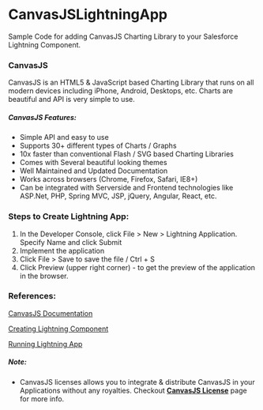 # CanvasJSLightningApp
Sample Code for adding CanvasJS Charting Library to your Salesforce Lightning Component.
### CanvasJS
CanvasJS is an HTML5 & JavaScript based Charting Library that runs on all modern devices including iPhone, Android, Desktops, etc. Charts are beautiful and API is very simple to use.
##### CanvasJS Features:
- Simple API and easy to use
- Supports 30+ different types of Charts / Graphs
- 10x faster than conventional Flash / SVG based Charting Libraries
- Comes with Several beautiful looking themes
- Well Maintained and Updated Documentation
- Works across browsers (Chrome, Firefox, Safari, IE8+)
- Can be integrated with Serverside and Frontend technologies like ASP.Net, PHP, Spring MVC, JSP, jQuery, Angular, React, etc.
### Steps to Create Lightning App:
1. In the Developer Console, click File > New > Lightning Application. Specify Name and click Submit
2. Implement the application
3. Click File > Save to save the file / Ctrl + S
4. Click Preview (upper right corner) - to get the preview of the application in the browser.

### References:
[CanvasJS Documentation](https://canvasjs.com/docs/charts/basics-of-creating-html5-chart/)

[Creating Lightning Component](https://developer.salesforce.com/docs/atlas.en-us.lightning.meta/lightning/components_create_devconsole.htm)

[Running Lightning App](https://developer.salesforce.com/forums/?id=906F00000005IuvIAE)
##### Note:
- CanvasJS licenses allows you to integrate & distribute CanvasJS in your Applications without any royalties. Checkout **[CanvasJS License](https://canvasjs.com/license/)** page for more info.
